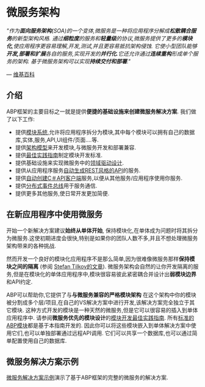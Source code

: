 # 微服务架构

*"作为**面向服务架构**(SOA)的一个变体,微服务是一种将应用程序分解成**松散耦合服务**的新型架构风格. 通过**细粒度**的服务和**轻量级**的协议,微服务提供了更多的**模块化**,使应用程序更容易理解,开发,测试,并且更容易抵抗架构侵蚀. 它使小型团队能够**开发,部署和扩展**各自的服务,实现开发的**并行化**.它还允许通过**连续重构**形成单个服务的架构. 基于微服务架构可以实现**持续交付和部署**."*

— [维基百科](https://zh.wikipedia.org/wiki/Microservices)

## 介绍

ABP框架的主要目标之一就是提供**便捷的基础设施来创建微服务解决方案**. 我们做了以下工作:

* 提供[模块系统](Module-Development-Basics.md),允许将应用程序拆分为模块,其中每个模块可以拥有自己的数据库,实体,服务,API,UI组件/页面....等.
* 提供[架构模型](Best-Practices/Module-Architecture.md)来开发模块,与微服务开发和部署兼容.
* 提供[最佳实践指南](Best-Practices/Index.md)制定模块开发标准.
* 提供基础设施来实现微服务中的[领域驱动设计](Domain-Driven-Design.md).
* 提供从应用程序服务[自动生成REST风格的API](API/Auto-API-Controllers.md)的服务.
* 提供[自动创建C＃API客户端](API/Dynamic-CSharp-API-Clients.md)服务,以便从其他服务/应用程序使用你服务.
* 提供[分布式事件总线](Event-Bus.md)用于服务通信.
* 提供更多其他服务,使日常开发更加简便.

## 在新应用程序中使用微服务

开始一个新解决方案建议**始终从单体开始**, 保持模块化,在单体成为问题时将其拆分为微服务.这使初期进度会很快,特别是如果你的团队人数不多,并且不想处理微服务架构带来的各种挑战.

然而开发一个良好的模块化应用程序不是那么简单,因为很难像微服务那样**保持模块之间的隔离** (参阅 [Stefan Tilkov的文章](https://martinfowler.com/articles/dont-start-monolith.html)). 微服务架构会自然的让你开发隔离的服务,但是在模块化的单体应用程序中,模块很容易彼此紧密耦合并设计出**弱模块边界**和API约定.

ABP可以帮助你,它提供了与**与微服务兼容的严格模块架构** 在这个架构中你的模块被分割成多个层/项目,在自己的VS解决方案中进行开发,该解决方案完全独立于其它模块. 这种方式开发的模块是一种天然的微服务,但是它可以很容易的插入到单体应用程序中. 请参阅**微服务优先的模块设计**的[模块开发最佳实践指南](Best-Practices/Index.md). 所有[标准的ABP模块](https://github.com/abpframework/abp/tree/master/modules)都是基于本指南开发的. 因此你可以将这些模块嵌入到单体解决方案中使用它们,也可以单独部署通过远程API调用. 它们可以共享一个数据库,也可以通过简单配置使用自己的数据库.

## 微服务解决方案示例

[微服务解决方案示例](Samples/Microservice-Demo.md)演示了基于ABP框架的完整的微服务的解决方案.